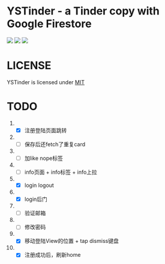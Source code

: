 # YSTinder - a Tinder copy with Google Firestore
![](https://img.shields.io/github/license/mashape/apistatus.svg)
![](https://img.shields.io/badge/platform-iOS12.0%2B-orange.svg)
![](https://img.shields.io/badge/language-swift4.2-brightgreen.svg)

# LICENSE
YSTinder is licensed under [MIT](https://github.com/RenruiLiu/YSTinder/blob/master/LICENSE)

# TODO
1. - [x] 注册登陆页面跳转
2. - [ ] 保存后还fetch了重复card
1. - [ ] 加like nope标签
2. - [ ] info页面 +  info标签 + info上拉
3. - [x] login logout
4. - [x] login后门
5. - [ ] 验证邮箱
6. - [ ] 修改密码
7. - [x] 移动登陆View的位置 + tap dismiss键盘
8. - [x] 注册成功后，刷新home
